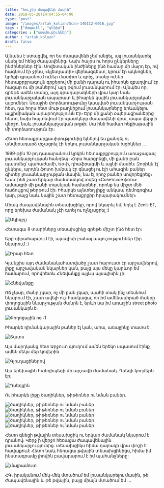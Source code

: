 ```yaml
---
title: "հուշեր ժապավենի մասին"
date: 2018-05-28T14:04:55+04:00
type: "post"
image: "/images/artak_kolian/Scan-140112-0016.jpg"
tags : ["ժապաւէն", "զենիտ"]
categories : ["պատմութիւններ"]
author : "artak_kolyan"
draft: false
--- 
```


Այնպես է ստացվել, որ ես ժապավենի չեմ անցել, այլ լուսանկարել սկսել եմ հենց ժապավենից։
Նախ հայրս ու հորս ընկերները ինժիներներ էին։ Սովետական ինժիները ինձ համար մի մարդ էր, ով հագնում էր ջինս, «կլետչատի» վերնազգեստ, կրում էր ակնոցներ, կրծքի գրպանում ուներ մատիտ և գրիչ, տանը ուներ հետաքրքրագույն գրքերով մի քանի դարակ ու իհարկե զբաղվում էր հազար ու մի բաներով՝ այդ թվում լուսանկարում էր։ Այնպես որ, գրեթե ամեն տանը, այդ գրադարակների վրա կար նաև լուսանկարչական ապարատ և իհարկե կային լուսանկարչական ալբոմներ։
Առաջին փորձառությունը կապված լուսանկարչության հետ, դա հորս հետ մութ բաղնիքում լուսանկարները երևակելու ալքիմիական արարողությունն Էր։ Երբ մի քանի օպերացիաներից հետո, նախ հայտնվում էր պատկերը ժապավենի վրա, ապա վերջ ի վերջո, նաև լուսանկարչական թղթի։ Սա ինձ համար հեքիաթային մի փորձառություն էր։ 

Հետո հետաքրարքասիրությունից ելնելով ես քանդել ու անվերադարձ փչացրել էի երկու լուսանկարչական խցիկներ ․․․

1999֊թին 10֊րդ դասարանում կրկին հետաքրքրություն առաջացավ լուսանկարչության հանդեպ։ Հորս հարցրեցի, մի քանի բան պատմեց՝ պահաժամի, iso-ի, դիաֆրագմի և այլնի մասին։ Զորիկն էլ` ընկերս, արդեն ֆոտո խմբակ  էր գնացել ու էլի ահագին բաներ գիտեր լուսանկարչության մասին, նա էլ որոշ բաներ սովորեցրեց։ Նաև ինձ շատ երկար ժամանակով տվեց «Советское фото» ամսագրի մի քանի տասնյակ համարներ, որոնք ես միշտ մեծ հաճույքով թերթում էի։ Իհարկե այնտեղ լիքը անկապ դեմոգոգիա կար, բայց նաև կային շատ հետաքրքիր հրպարակումներ։ 

Միակ ժապավենային տեսախցիկը, որով նկարել եմ, եղել է Zenit-ET, որը երեխա ժամանակ չէի գտել ու ոչնչացրել :)


![Սկիզբը](/images/artak_kolian/Scan-140111-0063.jpg "Սկիզբը")

Հետագա 8 տարիները տեսախցիկը գրեթե միշտ ինձ հետ էր։ 

Երբ սիրահարվում էի, այսպիսի բանալ ապուշություններ էիր նկարում ։)


![Իրար հետ](/images/artak_kolian/Scan-140111-0069_03.jpg "Իրար հետ")


Կյանքիս այդ ժամանակահատվածը շատ հարուստ էր արշավներով, լիքը արշավական նկարներ կան, բայց այս մեկը կարևոր եմ համարում, որովհետև Հնեվանքը այլևս այսպիսին չի։


![Հնեվանքը](/images/artak_kolian/Scan-140112-0025_v1.jpg "Հնեվանքը")


Ոճ չկար, ժանր չկար, ոչ մի բան չկար, պահի տակ ինչ տեսնում նկարում էի, շատ ավելի ուշ հասկացա, որ իմ ամենասիրած ժանրը փողոցային նկարչության ժանրն է, երևի սա իմ առաջին street photo լուսանկարն է։

![Փողոցային no ֊1](/images/artak_kolian/Scan-140111-0066.jpg "Փողոցային no ֊1")

Իհարկե դիմանկարային բաներ էլ կան, ահա, առաջինը տատս է․

![Տատս](/images/artak_kolian/Scan-140112-0004.jpg "Տատս")

Այս մարդկանց հետ Արջուտ գյուղում ամեն երեկո սպասում էինք ամեն մեկս մեր կովերին

![Գյուղացիներով](/images/artak_kolian/Scan-140111-0064-768x505.jpg "Գյուղացիներով")

Այս երեխային հանդիպեցի մի արշավի ժամանակ․ Դսեղի կողմերն էր։

![Դսեղցին](/images/artak_kolian/Scan-140111-0039.jpg "Դսեղցին")

Ու իհարկե լիքը ծաղիկներ, թիթեռներ ու նման բաներ․

![ծաղիկներ, թիթեռներ ու նման բաներ](/images/artak_kolian/Scan-140112-0010.jpg "ծաղիկներ, թիթեռներ ու նման բաներ")
![ծաղիկներ, թիթեռներ ու նման բաներ](/images/artak_kolian/Scan-140112-0013.jpg "ծաղիկներ, թիթեռներ ու նման բաներ")
![ծաղիկներ, թիթեռներ ու նման բաներ](/images/artak_kolian/Scan-140112-0016.jpg "ծաղիկներ, թիթեռներ ու նման բաներ")
![ծաղիկներ, թիթեռներ ու նման բաներ](/images/artak_kolian/Scan-140112-0022.jpg "ծաղիկներ, թիթեռներ ու նման բաներ")
![ծաղիկներ, թիթեռներ ու նման բաներ](/images/artak_kolian/Scan-140112-0047.jpg "ծաղիկներ, թիթեռներ ու նման բաներ")

Հետո գնեցի թվային տեսախցիկ ու երկար ժամանակ նկարում է դրանով։ Վերջ ի վերջո հեռացա ժապավենային լուսանկարչությունից․ տեսախցիկս հիմա դարակի վրա փոշի է հավաքում:
Հետո նաև հեռացա թվային տեսախցիկիցս, հիմա իմ ինստագրամը լիովին բավարարում է իմ պահանջները:

![մայրամուտ](/images/artak_kolian/Scan-140111-0013.jpg "մայրամուտ")
 
ՀԳ։ իրականում մեկ-մեկ մտածում եմ լուսանկարելու մասին, թե ժապավենային և թե թվային, բայց միայն մտածում եմ ․․․





